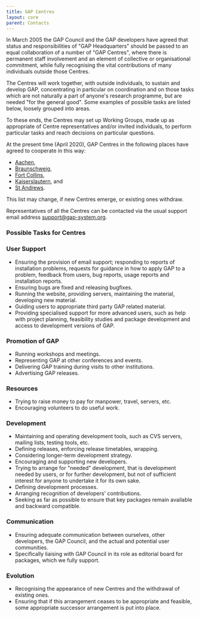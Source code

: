 ```yaml
---
title: GAP Centres
layout: core
parent: Contacts
---
```


In March 2005 the GAP Council and the GAP developers have agreed that
status and responsibilities of "GAP Headquarters" should be passed to
an equal collaboration of a number of "GAP Centres", where there is
permanent staff involvement and an element of collective or
organisational commitment, while fully recognising the vital
contributions of many individuals outside those Centres.

The Centres will work together, with outside individuals, to sustain and
develop GAP, concentrating in particular on coordination and on those
tasks which are not naturally a part of anyone's research programme,
but are needed "for the general good". Some examples of possible tasks
are listed below, loosely grouped into areas.

To these ends, the Centres may set up Working Groups, made up as
appropriate of Centre representatives and/or invited individuals, to
perform particular tasks and reach decisions on particular questions.

At the present time (April 2020), GAP Centres in the following places
have agreed to cooperate in this way:

- [Aachen](http://www.math.rwth-aachen.de/LDFM/),
- [Braunschweig](https://www.tu-braunschweig.de/iaa/),
- [Fort Collins](https://www.math.colostate.edu/~hulpke/CGT/CGT.html),
- [Kaiserslautern](https://math.rptu.de/ags/agag/), and
- [St Andrews](https://www-circa.mcs.st-and.ac.uk/).

This list may change, if new Centres emerge, or existing ones withdraw.

Representatives of all the Centres can be contacted via the usual
support email address <support@gap-system.org>.

### Possible Tasks for Centres

### User Support

- Ensuring the provision of email support; responding to reports of
  installation problems, requests for guidance in how to apply GAP to
  a problem, feedback from users, bug reports, usage reports and
  installation reports.
- Ensuring bugs are fixed and releasing bugfixes.
- Running the website, providing servers, maintaining the material,
  developing new material.
- Guiding users to appropriate third party GAP related material.
- Providing specialised support for more advanced users, such as help
  with project planning, feasibility studies and package development
  and access to development versions of GAP.

### Promotion of GAP

- Running workshops and meetings.
- Representing GAP at other conferences and events.
- Delivering GAP training during visits to other institutions.
- Advertising GAP releases.

### Resources

- Trying to raise money to pay for manpower, travel, servers, etc.
- Encouraging volunteers to do useful work.

### Development

- Maintaining and operating development tools, such as CVS servers,
  mailing lists, testing tools, etc.
- Defining releases, enforcing release timetables, wrapping.
- Considering longer-term development strategy.
- Encouraging and supporting new developers.
- Trying to arrange for "needed" development, that is development
  needed by users, or for further development, but not of sufficient
  interest for anyone to undertake it for its own sake.
- Defining development processes.
- Arranging recognition of developers' contributions.
- Seeking as far as possible to ensure that key packages remain
  available and backward compatible.

### Communication

- Ensuring adequate communication between ourselves, other developers,
  the GAP Council, and the actual and potential user communities.
- Specifically liaising with GAP Council in its role as editorial
  board for packages, which we fully support.

### Evolution

- Recognising the appearance of new Centres and the withdrawal of
  existing ones.
- Ensuring that if this arrangement ceases to be appropriate and
  feasible, some appropriate successor arrangement is put into place.
